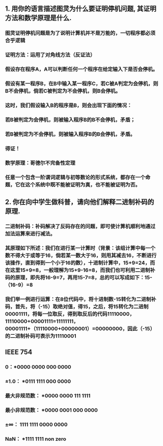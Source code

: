 ## 1. 用你的语言描述图灵为什么要证明停机问题, 其证明方法和数学原理是什么.
### 图灵证明停机问题是为了说明计算机并不是万能的，一切程序都必须合乎逻辑
### 证明方法：运用了对角线方法（反证法）
### 假设存在程序A，A可以判断任何一个程序在给定输入下是否会停机。
### 假设有某一程序B，在B中输入某一程序C，若C被A判定为会停机，则B不会停机，倘若C被判定为不会停机，则B会停机。
### 这时，我们假设输入B的程序是B，则会出现下面的情况：
### 若B被判定为会停机，则被输入程序B的B不会停机，矛盾；
### 若B被判定为不会停机，则被输入程序B的B会停机，矛盾。
### 得证！
### 数学原理：哥德尔不完备性定理
### 任意一个包含一阶谓词逻辑与初等数论的形式系统，都存在一个命题，它在这个系统中既不能被证明为真，也不能被证明为否。
## 2. 你在向中学生做科普，请向他们解释二进制补码的原理.
### 二进制补码：补码解决了反码存在的问题，即可使计算机顺利地通过加法运算来进行减法。
### 其原理如下所述：我们在进行某一计算时（背景：该组计算中每一个数不得大于或等于16，倘若某一数大于16，则用其减去16，不断进行该操作，直到得到一个小于16的数），十进制计算中，15+9=24，而在这里15+9=8，一般理解为15+9-16=8，而我们也可利用二进制补码的原理，即先将16-9=7，再用15-7=8，总的可以写成如下：15-（16-9）=8
### 我们举一例进行运算：在8位代码中，将十进制数-15转化为二进制补码，首先，将（-15）取绝对值，得15，之后，将15转化为二进制00001111，将每一位取反，得到取反后的代码11110000，11110000+00001111=11111111，00001111+（11110000+00000001）=00000000，因此（-15）的二进制补码可表示为11110001
## IEEE 754
### 0：*0000 0000 000 0000
### ±1.0： *0111 1111 000 0000
### 最大非规范数： *0000 0000 111 1111
### 最小非规范数： *0000 0001 000 0000
### ±∞： 1111 1111 0000 0000
### NaN： *1111 1111 non zero

